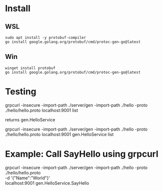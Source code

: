 # Install
## WSL
```
sudo apt install -y protobuf-compiler
go install google.golang.org/protobuf/cmd/protoc-gen-go@latest
```


## Win
```
winget install protobuf
go install google.golang.org/protobuf/cmd/protoc-gen-go@latest
```



# Testing

grpcurl -insecure -import-path ./server/gen -import-path ./hello -proto ./hello/hello.proto localhost:9001 list

returns
gen.HelloService


grpcurl -insecure -import-path ./server/gen -import-path ./hello -proto ./hello/hello.proto localhost:9001 gen.HelloService list


# Example: Call SayHello using grpcurl

grpcurl -insecure -import-path ./server/gen -import-path ./hello -proto ./hello/hello.proto \
	-d '{"Name":"World"}' \
	localhost:9001 gen.HelloService.SayHello